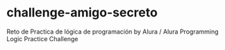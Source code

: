 # challenge-amigo-secreto
Reto de Practica de lógica de programación by Alura / Alura Programming Logic Practice Challenge
